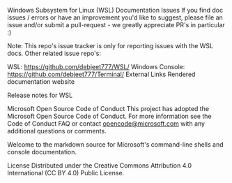 Windows Subsystem for Linux (WSL) Documentation
Issues
If you find doc issues / errors or have an improvement you'd like to suggest, please file an issue and/or submit a pull-request - we greatly appreciate PR's in particular :)

Note: This repo's issue tracker is only for reporting issues with the WSL docs. Other related issue repo's:

WSL: https://github.com/debjeet777/WSL/
Windows Console: https://github.com/debjeet777/Terminal/
External Links
Rendered documentation website

Release notes for WSL

Microsoft Open Source Code of Conduct
This project has adopted the Microsoft Open Source Code of Conduct. For more information see the Code of Conduct FAQ or contact opencode@microsoft.com with any additional questions or comments.

Welcome to the markdown source for Microsoft's command-line shells and console documentation.

License
Distributed under the Creative Commons Attribution 4.0 International (CC BY 4.0) Public License.
